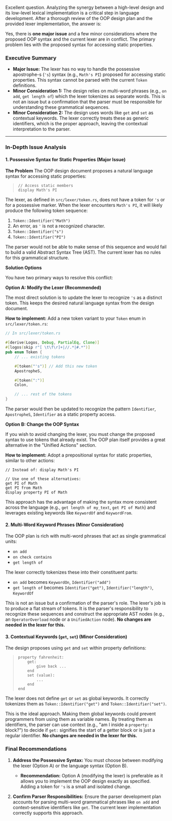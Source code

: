 Excellent question. Analyzing the synergy between a high-level design and its low-level lexical implementation is a critical step in language development. After a thorough review of the OOP design plan and the provided lexer implementation, the answer is:

Yes, there is **one major issue** and a few minor considerations where the proposed OOP syntax and the current lexer are in conflict. The primary problem lies with the proposed syntax for accessing static properties.

### Executive Summary

  * **Major Issue:** The lexer has no way to handle the possessive apostrophe-s (`'s`) syntax (e.g., `Math's PI`) proposed for accessing static properties. This syntax cannot be parsed with the current `Token` definitions.
  * **Minor Consideration 1:** The design relies on multi-word phrases (e.g., `on add`, `get length of`) which the lexer tokenizes as separate words. This is not an issue but a confirmation that the parser must be responsible for understanding these grammatical sequences.
  * **Minor Consideration 2:** The design uses words like `get` and `set` as contextual keywords. The lexer correctly treats these as generic identifiers, which is the proper approach, leaving the contextual interpretation to the parser.

-----

### In-Depth Issue Analysis

#### 1\. Possessive Syntax for Static Properties (Major Issue)

**The Problem**
The OOP design document proposes a natural language syntax for accessing static properties:

> ```wfl
> // Access static members
> display Math's PI
> ```

The lexer, as defined in `src/lexer/token.rs`, does not have a token for `'s` or for a possessive marker. When the lexer encounters `Math's PI`, it will likely produce the following token sequence:

1.  `Token::Identifier("Math")`
2.  An error, as `'` is not a recognized character.
3.  `Token::Identifier("s")`
4.  `Token::Identifier("PI")`

The parser would not be able to make sense of this sequence and would fail to build a valid Abstract Syntax Tree (AST). The current lexer has no rules for this grammatical structure.

**Solution Options**

You have two primary ways to resolve this conflict:

**Option A: Modify the Lexer (Recommended)**

The most direct solution is to update the lexer to recognize `'s` as a distinct token. This keeps the desired natural language syntax from the design document.

**How to implement:**
Add a new token variant to your `Token` enum in `src/lexer/token.rs`:

```rust
// In src/lexer/token.rs

#[derive(Logos, Debug, PartialEq, Clone)]
#[logos(skip r"[ \t\f\r]+|//.*|#.*")]
pub enum Token {
    // ... existing tokens

    #[token("'s")] // Add this new token
    ApostropheS,

    #[token(":")]
    Colon,

    // ... rest of the tokens
}
```

The parser would then be updated to recognize the pattern `Identifier`, `ApostropheS`, `Identifier` as a static property access.

**Option B: Change the OOP Syntax**

If you wish to avoid changing the lexer, you must change the proposed syntax to use tokens that already exist. The OOP plan itself provides a great alternative in the "Unified Actions" section.

**How to implement:**
Adopt a prepositional syntax for static properties, similar to other actions:

```wfl
// Instead of: display Math's PI

// Use one of these alternatives:
get PI of Math
get PI from Math
display property PI of Math
```

This approach has the advantage of making the syntax more consistent across the language (e.g., `get length of my_text`, `get PI of Math`) and leverages existing keywords like `KeywordOf` and `KeywordFrom`.

#### 2\. Multi-Word Keyword Phrases (Minor Consideration)

The OOP plan is rich with multi-word phrases that act as single grammatical units:

  * `on add`
  * `on check contains`
  * `get length of`

The lexer correctly tokenizes these into their constituent parts:

  * `on add` becomes `KeywordOn`, `Identifier("add")`
  * `get length of` becomes `Identifier("get")`, `Identifier("length")`, `KeywordOf`

This is not an issue but a confirmation of the parser's role. The lexer's job is to produce a flat stream of tokens. It is the parser's responsibility to recognize these sequences and construct the appropriate AST nodes (e.g., an `OperatorOverload` node or a `UnifiedAction` node). **No changes are needed in the lexer for this.**

#### 3\. Contextual Keywords (`get`, `set`) (Minor Consideration)

The design proposes using `get` and `set` within property definitions:

> ```wfl
> property fahrenheit:
>     get:
>         give back ...
>     end
>     set (value):
>         ...
>     end
> end
> ```

The lexer does not define `get` or `set` as global keywords. It correctly tokenizes them as `Token::Identifier("get")` and `Token::Identifier("set")`.

This is the ideal approach. Making them global keywords could prevent programmers from using them as variable names. By treating them as identifiers, the parser can use context (e.g., "am I inside a `property:` block?") to decide if `get:` signifies the start of a getter block or is just a regular identifier. **No changes are needed in the lexer for this.**

### Final Recommendations

1.  **Address the Possessive Syntax:** You must choose between modifying the lexer (Option A) or the language syntax (Option B).

      * **Recommendation:** Option A (modifying the lexer) is preferable as it allows you to implement the OOP design exactly as specified. Adding a token for `'s` is a small and isolated change.

2.  **Confirm Parser Responsibilities:** Ensure the parser development plan accounts for parsing multi-word grammatical phrases like `on add` and context-sensitive identifiers like `get`. The current lexer implementation correctly supports this approach.
